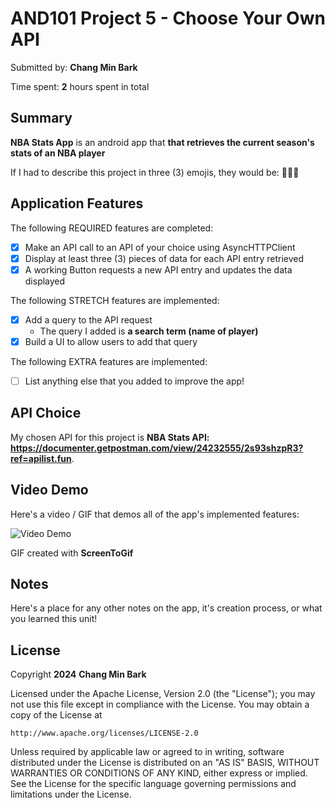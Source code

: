 <!-- (This is a comment) INSTRUCTIONS: Go through this page and fill out any **bolded** entries with their correct values.-->

# AND101 Project 5 - Choose Your Own API

Submitted by: **Chang Min Bark**

Time spent: **2** hours spent in total

## Summary

**NBA Stats App** is an android app that **that retrieves the current season's stats of an NBA player**

If I had to describe this project in three (3) emojis, they would be: **🏀⛹🏀**

## Application Features

<!-- (This is a comment) Please be sure to change the [ ] to [x] for any features you completed.  If a feature is not checked [x], you might miss the points for that item! -->

The following REQUIRED features are completed:

- [x] Make an API call to an API of your choice using AsyncHTTPClient
- [x] Display at least three (3) pieces of data for each API entry retrieved
- [x] A working Button requests a new API entry and updates the data displayed

The following STRETCH features are implemented:

- [x] Add a query to the API request
  - The query I added is **a search term (name of player)**
- [x] Build a UI to allow users to add that query

The following EXTRA features are implemented:

- [ ] List anything else that you added to improve the app!

## API Choice

My chosen API for this project is **NBA Stats API: https://documenter.getpostman.com/view/24232555/2s93shzpR3?ref=apilist.fun**.

## Video Demo

Here's a video / GIF that demos all of the app's implemented features:

<img src='https://i.imgur.com/ZHPKvXl.gif' title='Video Demo' width='' alt='Video Demo' />

GIF created with **ScreenToGif**

<!-- Recommended tools:
- [Kap](https://getkap.co/) for macOS
- [ScreenToGif](https://www.screentogif.com/) for Windows
- [peek](https://github.com/phw/peek) for Linux. -->

## Notes

Here's a place for any other notes on the app, it's creation process, or what you learned this unit!

## License

Copyright **2024** **Chang Min Bark**

Licensed under the Apache License, Version 2.0 (the "License");
you may not use this file except in compliance with the License.
You may obtain a copy of the License at

    http://www.apache.org/licenses/LICENSE-2.0

Unless required by applicable law or agreed to in writing, software
distributed under the License is distributed on an "AS IS" BASIS,
WITHOUT WARRANTIES OR CONDITIONS OF ANY KIND, either express or implied.
See the License for the specific language governing permissions and
limitations under the License.


